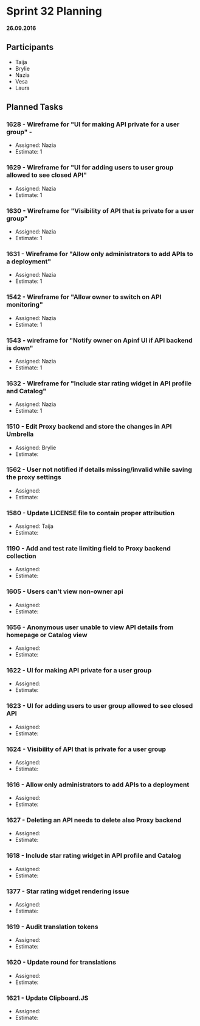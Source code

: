 # Sprint 32 Planning

**26.09.2016** 

## Participants
- Taija
- Brylie
- Nazia
- Vesa
- Laura

## Planned Tasks

### 1628 - Wireframe for "UI for making API private for a user group" - 

- Assigned: Nazia
- Estimate: 1

### 1629 - Wireframe for "UI for adding users to user group allowed to see closed API" 

- Assigned: Nazia
- Estimate: 1

### 1630 - Wireframe for "Visibility of API that is private for a user group"

- Assigned: Nazia
- Estimate: 1

### 1631 - Wireframe for "Allow only administrators to add APIs to a deployment"

- Assigned: Nazia
- Estimate: 1

### 1542 - Wireframe for "Allow owner to switch on API monitoring" 

- Assigned: Nazia
- Estimate: 1

### 1543 - wireframe for "Notify owner on Apinf UI if API backend is down" 

- Assigned: Nazia
- Estimate: 1

### 1632 - Wireframe for "Include star rating widget in API profile and Catalog" 

- Assigned: Nazia
- Estimate: 1

### 1510 - Edit Proxy backend and store the changes in API Umbrella 

- Assigned: Brylie
- Estimate: 


### 1562 - User not notified if details missing/invalid while saving the proxy settings

- Assigned:
- Estimate:

### 1580 - Update LICENSE file to contain proper attribution

- Assigned: Taija
- Estimate:

### 1190 - Add and test rate limiting field to Proxy backend collection

- Assigned:
- Estimate:

### 1605 - Users can't view non-owner api

- Assigned:
- Estimate:

### 1656 - Anonymous user unable to view API details from homepage or Catalog view

- Assigned:
- Estimate:

### 1622 - UI for making API private for a user group

- Assigned:
- Estimate:

### 1623 - UI for adding users to user group allowed to see closed API

- Assigned:
- Estimate:

### 1624 - Visibility of API that is private for a user group

- Assigned:
- Estimate:

### 1616 - Allow only administrators to add APIs to a deployment

- Assigned:
- Estimate:

### 1627 - Deleting an API needs to delete also Proxy backend

- Assigned:
- Estimate:

### 1618 - Include star rating widget in API profile and Catalog

- Assigned:
- Estimate:

### 1377 - Star rating widget rendering issue

- Assigned:
- Estimate:

### 1619 - Audit translation tokens

- Assigned:
- Estimate:

### 1620 - Update round for translations

- Assigned:
- Estimate:

### 1621 - Update Clipboard.JS

- Assigned:
- Estimate:
